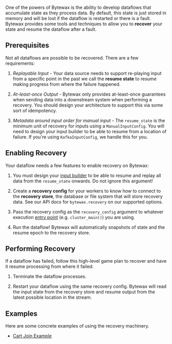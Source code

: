 One of the powers of Bytewax is the ability to develop dataflows that
accumulate state as they process data. By default, this state is just
stored in memory and will be lost if the dataflow is restarted or
there is a fault. Bytewax provides some tools and techniques to allow
you to **recover** your state and resume the dataflow after a fault.

## Prerequisites

Not all dataflows are possible to be recovered. There are a few
requirements:

1. _Replayable Input_ - Your data source needs to support re-playing
   input from a specific point in the past we call the **resume
   state** to resume making progress from where the failure happened.

2. _At-least-once Output_ - Bytewax only provides at-least-once
   guarantees when sending data into a downstream system when
   performing a recovery. You should design your architecture to
   support this via some sort of idempotency.

3. _Metadata around input order for manual input_ - The `resume_state`
   is the minimum unit of recovery for inputs using a `ManualInputConfig`.
   You will need to design your input builder to be able to resume from
   a location of failure. If you're using `KafkaInputConfig`, we handle
   this for you.

## Enabling Recovery

Your dataflow needs a few features to enable recovery on Bytewax:

1. You must design your [input
   builder](/docs/getting-started/ins_and_outs) to be able to resume
   and replay all data from the `resume_state` onwards. Do not
   ignore this argument!

2. Create a **recovery config** for your workers to know how to
   connect to the **recovery store**, the database or file system that
   will store recovery data. See our API docs for `bytewax.recovery`
   on our supported options.

3. Pass the recovery config as the `recovery_config` argument to
   whatever execution [entry point](/docs/getting-started/execution/)
   (e.g. `cluster_main()`) you are using.

4. Run the dataflow! Bytewax will automatically snapshots of state and
   the resume epoch to the recovery store.

## Performing Recovery

If a dataflow has failed, follow this high-level game plan to recover
and have it resume processing from where it failed:

1. Terminate the dataflow processes.

2. Restart your dataflow using the same recovery config. Bytewax will
   read the input state from the recovery store and resume output
   from the latest possible location in the stream.

## Examples

Here are some concrete examples of using the recovery machinery.

- [Cart Join Example](/examples/cart-join)
